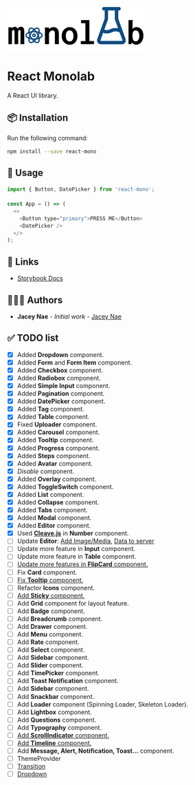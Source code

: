 <img src="logo.png" width="320" alt="Monolab Logo" >

# React Monolab

A React UI library.

## 📦 Installation

Run the following command:

```bash
npm install --save react-mono
```

## 🔨 Usage

```js
import { Button, DatePicker } from 'react-mono';

const App = () => (
  <>
    <Button type="primary">PRESS ME</Button>
    <DatePicker />
  </>
);
```

## 🔗 Links

- [Storybook Docs](https://naeminhye.github.io/react-mono-storybook/)

## 👨🏻‍💻 Authors

- **Jacey Nae** - _Initial work_ - [Jacey Nae](https://github.com/naeminhye)

## ✅ TODO list

- [x] Added **Dropdown** component.
- [x] Added **Form** and **Form Item** component.
- [x] Added **Checkbox** component.
- [x] Added **Radiobox** component.
- [x] Added **Simple Input** component.
- [x] Added **Pagination** component.
- [x] Added **DatePicker** component.
- [x] Added **Tag** component.
- [x] Added **Table** component.
- [x] Fixed **Uploader** component.
- [x] Added **Carousel** component.
- [x] Added **Tooltip** component.
- [x] Added **Progress** component.
- [x] Added **Steps** component.
- [x] Added **Avatar** component.
- [x] _Disable_ component.
- [x] Added **Overlay** component.
- [x] Added **ToggleSwitch** component.
- [x] Added **List** component.
- [x] Added **Collapse** component.
- [x] Added **Tabs** component.
- [x] Added **Modal** component.
- [x] Added **Editor** component.
- [x] Used [**Cleave.js**](https://github.com/nosir/cleave.js) in **Number** component.
- [ ] Update **Editor**: [Add Image/Media](https://codesandbox.io/embed/n0ozyqr9z4), [Data to server](https://medium.com/@siobhanpmahoney/building-a-rich-text-editor-with-react-and-draft-js-part-3-persisting-rich-text-data-to-server-b298540ba8d8)
- [ ] Update more feature in **Input** component.
- [ ] Update more feature in **Table** component.
- [ ] [Update more features in **FlipCard** component.](https://www.w3schools.com/howto/howto_css_flip_card.asp)
- [ ] Fix **Card** component.
- [ ] [Fix **Tooltip** component.](https://www.w3schools.com/howto/howto_css_tooltip.asp)
- [ ] Refactor **Icons** component.
- [ ] [Add **Sticky** component.](https://www.w3schools.com/howto/howto_css_sticky_element.asp)
- [ ] Add **Grid** component for layout feature.
- [ ] Add **Badge** component.
- [ ] Add **Breadcrumb** component.
- [ ] Add **Drawer** component.
- [ ] Add **Menu** component.
- [ ] Add **Rate** component.
- [ ] Add **Select** component.
- [ ] Add **Sidebar** component.
- [ ] Add **Slider** component.
- [ ] Add **TimePicker** component.
- [ ] Add **Toast Notification** component.
- [ ] Add **Sidebar** component.
- [ ] Add **Snackbar** component.
- [ ] Add **Loader** component (Spinning Loader, Skeleton Loader).
- [ ] Add **Lightbox** component.
- [ ] Add **Questions** component.
- [ ] Add **Typography** component.
- [ ] [Add **ScrollIndicator** component.](https://www.w3schools.com/howto/howto_js_scroll_indicator.asp)
- [ ] [Add **Timeline** component.](https://www.w3schools.com/howto/howto_css_timeline.asp)
- [ ] Add **Message, Alert, Notification, Toast...** component.
- [ ] ThemeProvider
- [ ] [Transition](https://react.semantic-ui.com/modules/transition/#types-transition)
- [ ] [Dropdown](https://react.semantic-ui.com/modules/dropdown/)
